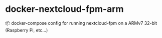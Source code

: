 # docker-nextcloud-fpm-arm
📦 docker-compose config for running nextcloud-fpm on a ARMv7 32-bit (Raspberry Pi, etc...)
